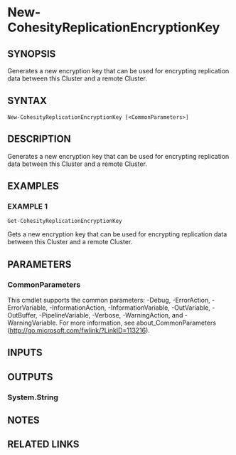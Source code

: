 # New-CohesityReplicationEncryptionKey

## SYNOPSIS
Generates a new encryption key that can be used for encrypting replication data between this Cluster and a remote Cluster.

## SYNTAX

```
New-CohesityReplicationEncryptionKey [<CommonParameters>]
```

## DESCRIPTION
Generates a new encryption key that can be used for encrypting replication data between this Cluster and a remote Cluster.

## EXAMPLES

### EXAMPLE 1
```
Get-CohesityReplicationEncryptionKey
```

Gets a new encryption key that can be used for encrypting replication data between this Cluster and a remote Cluster.

## PARAMETERS

### CommonParameters
This cmdlet supports the common parameters: -Debug, -ErrorAction, -ErrorVariable, -InformationAction, -InformationVariable, -OutVariable, -OutBuffer, -PipelineVariable, -Verbose, -WarningAction, and -WarningVariable.
For more information, see about_CommonParameters (http://go.microsoft.com/fwlink/?LinkID=113216).

## INPUTS

## OUTPUTS

### System.String
## NOTES

## RELATED LINKS
